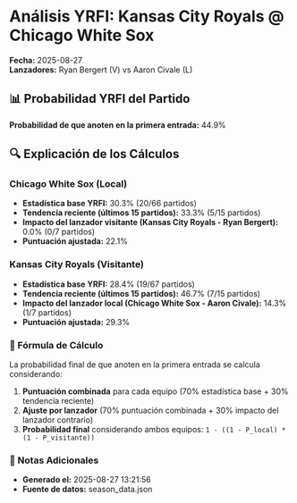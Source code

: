 # Análisis YRFI: Kansas City Royals @ Chicago White Sox

**Fecha:** 2025-08-27  
**Lanzadores:** Ryan Bergert (V) vs Aaron Civale (L)

## 📊 Probabilidad YRFI del Partido

**Probabilidad de que anoten en la primera entrada:** 44.9%

## 🔍 Explicación de los Cálculos

### Chicago White Sox (Local)
- **Estadística base YRFI:** 30.3% (20/66 partidos)
- **Tendencia reciente (últimos 15 partidos):** 33.3% (5/15 partidos)
- **Impacto del lanzador visitante (Kansas City Royals - Ryan Bergert):** 0.0% (0/7 partidos)
- **Puntuación ajustada:** 22.1%

### Kansas City Royals (Visitante)
- **Estadística base YRFI:** 28.4% (19/67 partidos)
- **Tendencia reciente (últimos 15 partidos):** 46.7% (7/15 partidos)
- **Impacto del lanzador local (Chicago White Sox - Aaron Civale):** 14.3% (1/7 partidos)
- **Puntuación ajustada:** 29.3%

### 📝 Fórmula de Cálculo

La probabilidad final de que anoten en la primera entrada se calcula considerando:
1. **Puntuación combinada** para cada equipo (70% estadística base + 30% tendencia reciente)
2. **Ajuste por lanzador** (70% puntuación combinada + 30% impacto del lanzador contrario)
3. **Probabilidad final** considerando ambos equipos: `1 - ((1 - P_local) * (1 - P_visitante))`

### 📌 Notas Adicionales

- **Generado el:** 2025-08-27 13:21:56
- **Fuente de datos:** season_data.json
